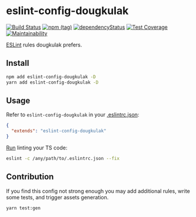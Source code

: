 # eslint-config-dougkulak
[![Build Status](https://travis-ci.com/dougkulak/dougkulak-lint-config.svg?branch=master)](https://travis-ci.com/dougkulak/dougkulak-lint-config)
[![npm (tag)](https://img.shields.io/npm/v/eslint-config-dougkulak/latest.svg)](https://www.npmjs.com/package/eslint-config-dougkulak)
[![dependencyStatus](https://img.shields.io/david/dougkulak/dougkulak-lint-config.svg?maxAge=300)](https://david-dm.org/dougkulak/dougkulak-lint-config)
[![Test Coverage](https://api.codeclimate.com/v1/badges/8738098b0f0f4825da8b/test_coverage)](https://codeclimate.com/github/dougkulak/dougkulak-lint-config/test_coverage)
[![Maintainability](https://api.codeclimate.com/v1/badges/8738098b0f0f4825da8b/maintainability)](https://codeclimate.com/github/dougkulak/dougkulak-lint-config/maintainability)

[ESLint](https://eslint.org) rules dougkulak prefers.

## Install
```bash
npm add eslint-config-dougkulak -D
yarn add eslint-config-dougkulak -D
```

## Usage
Refer to `eslint-config-dougkulak` in your [.eslintrc.json](https://eslint.org/docs/user-guide/configuring):
```json
{
  "extends": "eslint-config-dougkulak"
}
```
[Run](https://eslint.org/docs/user-guide/command-line-interface) linting your TS code:
```bash
eslint -c /any/path/to/.eslintrc.json --fix
```

## Contribution
If you find this config not strong enough you may add additional rules, write some tests, and trigger assets generation.
```bash
yarn test:gen
```
